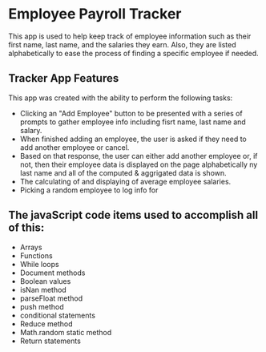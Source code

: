 # Employee Payroll Tracker

This app is used to help keep track of employee information such as their first name, last name, and the salaries they earn.
Also, they are listed alphabetically to ease the process of finding a specific employee if needed.

## Tracker App Features

This app was created with the ability to perform the following tasks:

- Clicking an "Add Employee" button to be presented with a series of prompts to gather employee info including fisrt name, last name and salary.
- When finished adding an employee, the user is asked if they need to add another employee or cancel.
- Based on that response, the user can either add another employee or, if not, then their employee data is displayed on the page alphabetically ny last name and all of the computed & aggrigated data is shown.
- The calculating of and displaying of average employee salaries.
- Picking a random employee to log info for

## The javaScript code items used to accomplish all of this:

- Arrays
- Functions
- While loops
- Document methods
- Boolean values
- isNan method
- parseFloat method
- push method
- conditional statements
- Reduce method
- Math.random static method
- Return statements
